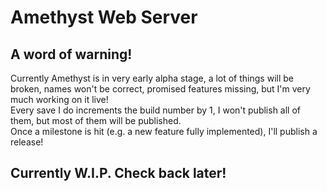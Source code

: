 # Amethyst Web Server

## A word of warning!
Currently Amethyst is in very early alpha stage, a lot of things will be broken, names won't be correct,
promised features missing, but I'm very much working on it live!  
Every save I do increments the build number by 1, I won't publish all of them, but most of them will be published.  
Once a milestone is hit (e.g. a new feature fully implemented), I'll publish a release!

## Currently W.I.P. Check back later!
